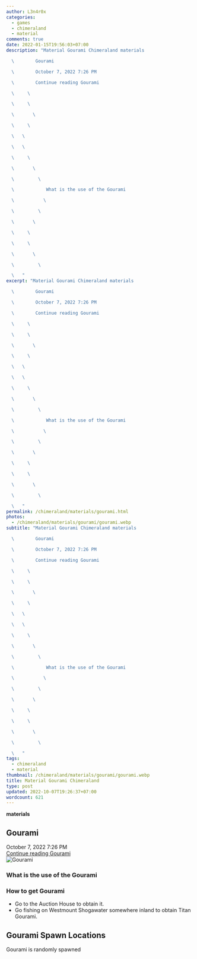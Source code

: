 ```yaml
---
author: L3n4r0x
categories:
  - games
  - chimeraland
  - material
comments: true
date: 2022-01-15T19:56:03+07:00
description: "Material Gourami Chimeraland materials

  \        Gourami

  \        October 7, 2022 7:26 PM

  \        Continue reading Gourami

  \     \ 

  \     \ 

  \       \ 

  \     \ 

  \   \ 

  \   \ 

  \     \ 

  \       \ 

  \         \ 

  \            What is the use of the Gourami

  \           \ 

  \         \ 

  \       \ 

  \     \ 

  \     \ 

  \       \ 

  \         \ 

  \   "
excerpt: "Material Gourami Chimeraland materials

  \        Gourami

  \        October 7, 2022 7:26 PM

  \        Continue reading Gourami

  \     \ 

  \     \ 

  \       \ 

  \     \ 

  \   \ 

  \   \ 

  \     \ 

  \       \ 

  \         \ 

  \            What is the use of the Gourami

  \           \ 

  \         \ 

  \       \ 

  \     \ 

  \     \ 

  \       \ 

  \         \ 

  \   "
permalink: /chimeraland/materials/gourami.html
photos:
  - /chimeraland/materials/gourami/gourami.webp
subtitle: "Material Gourami Chimeraland materials

  \        Gourami

  \        October 7, 2022 7:26 PM

  \        Continue reading Gourami

  \     \ 

  \     \ 

  \       \ 

  \     \ 

  \   \ 

  \   \ 

  \     \ 

  \       \ 

  \         \ 

  \            What is the use of the Gourami

  \           \ 

  \         \ 

  \       \ 

  \     \ 

  \     \ 

  \       \ 

  \         \ 

  \   "
tags:
  - chimeraland
  - material
thumbnail: /chimeraland/materials/gourami/gourami.webp
title: Material Gourami Chimeraland
type: post
updated: 2022-10-07T19:26:37+07:00
wordcount: 621
---
```


<link
  rel="stylesheet"
  href="https://rawcdn.githack.com/dimaslanjaka/Web-Manajemen/870a349/css/bootstrap-5-3-0-alpha3-wrapper.css"
/>
<section id="bootstrap-wrapper">
  <div data-bs-theme="dark">
    <div
      class="row g-0 border rounded overflow-hidden flex-md-row mb-4 shadow-sm position-relative bg-dark text-light"
    >
      <div class="col p-4 d-flex flex-column position-static">
        <strong class="d-inline-block mb-2 text-success">materials</strong>
        <h2 class="mb-0">Gourami</h2>
        <div class="mb-1 text-muted">October 7, 2022 7:26 PM</div>
        <a
          href="/chimeraland/materials/gourami.html"
          class="stretched-link d-none text-primary"
          >Continue reading Gourami</a
        >
      </div>
      <div class="col-auto d-none d-md-block d-lg-block">
        <img
          src="https://www.webmanajemen.com/chimeraland/materials/gourami/gourami.webp"
          alt="Gourami"
        />
      </div>
    </div>
    <div class="row">
      <div class="col-lg-6 col-12 mb-2">
        <div class="card">
          <div class="card-body">
            <h3 class="card-title">What is the use of the Gourami</h3>
            <div class="card-text"><ul></ul></div>
          </div>
        </div>
      </div>
      <div class="col-lg-6 col-12 mb-2">
        <div class="card">
          <div class="card-body">
            <h3 class="card-title">How to get Gourami</h3>
            <div class="card-text">
              <ul>
                <li>Go to the Auction House to obtain it.</li>
                <li>
                  Go fishing on Westmount Shogawater somewhere inland to obtain
                  Titan Gourami.
                </li>
              </ul>
            </div>
          </div>
        </div>
      </div>
      <div class="col-12 mb-2">
        <h2>Gourami Spawn Locations</h2>
        <p>Gourami is randomly spawned</p>
      </div>
    </div>
  </div>
</section>